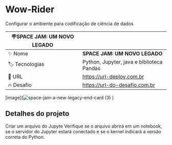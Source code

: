 # Wow-Rider

Configurar o ambiente  para codificação de ciência de dados

| :placard:**SPACE JAM: UM NOVO LEGADO** |     |
| -------------  | --- |
| :sparkles: Nome        | **SPACE JAM: UM NOVO LEGADO**
| :label: Tecnologias   | Python, Jupyter, java e biblioteca Pandas   
| :rocket: URL         | https://url-deploy.com.br
| :fire: Desafio     | https://url-do-desafio.com.br
[image](![space-jam-a-new-legacy-end-card (3)](https://github.com/Wow-Rider/skills-introduction-to-github/assets/140743882/5d362d2d-c5a6-45e6-948e-9480928d301d)
)
## Detalhes do projeto


Criar um arquivo do Jupyte
Verifique se o arquivo abrirá em um notebook, se o servidor do Jupyter estará conectado e se o kernel indicará a versão correta do Python.


